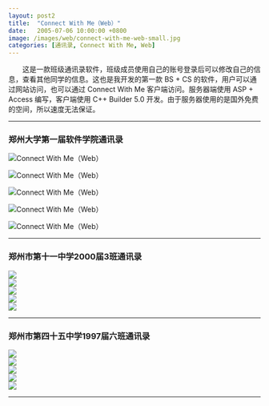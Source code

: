 ```yaml
---
layout: post2
title:  "Connect With Me（Web）"
date:   2005-07-06 10:00:00 +0800
image: /images/web/connect-with-me-web-small.jpg
categories: [通讯录, Connect With Me, Web]
---
```


　　这是一款班级通讯录软件，班级成员使用自己的账号登录后可以修改自己的信息，查看其他同学的信息。这也是我开发的第一款 BS + CS 的软件，用户可以通过网站访问，也可以通过 Connect With Me 客户端访问。服务器端使用 ASP + Access 编写，客户端使用 C++ Builder 5.0 开发。由于服务器使用的是国外免费的空间，所以速度无法保证。

------

<h3>郑州大学第一届软件学院通讯录</h3>

![Connect With Me（Web）]({{site.baseurl}}/images/web/ConnectWithMe-Web-zzusc-1.png)

![Connect With Me（Web）]({{site.baseurl}}/images/web/ConnectWithMe-Web-zzusc-2.png)

![Connect With Me（Web）]({{site.baseurl}}/images/web/ConnectWithMe-Web-zzusc-3.png)

![Connect With Me（Web）]({{site.baseurl}}/images/web/ConnectWithMe-Web-zzusc-4.png)

![Connect With Me（Web）]({{site.baseurl}}/images/web/ConnectWithMe-Web-zzusc-5.png)

------

<h3>郑州市第十一中学2000届3班通讯录</h3>

<div class="row">
    <div class="col-md-4">
        <a href="{{site.baseurl}}/images/web/ConnectWithMe-Web-11003-1.png" target="_blank">
            <img class="thumbnail" src="{{site.baseurl}}/images/web/ConnectWithMe-Web-11003-1_s.jpg">
        </a>
    </div>
    <div class="col-md-4">
        <a href="{{site.baseurl}}/images/web/ConnectWithMe-Web-11003-2.png" target="_blank">
            <img class="thumbnail" src="{{site.baseurl}}/images/web/ConnectWithMe-Web-11003-2_s.jpg">
        </a>
    </div>
    <div class="col-md-4">
        <a href="{{site.baseurl}}/images/web/ConnectWithMe-Web-11003-3.png" target="_blank">
            <img class="thumbnail" src="{{site.baseurl}}/images/web/ConnectWithMe-Web-11003-3_s.jpg">
        </a>
    </div>
</div>
<div class="row">
    <div class="col-md-4">
        <a href="{{site.baseurl}}/images/web/ConnectWithMe-Web-11003-4.png" target="_blank">
            <img class="thumbnail" src="{{site.baseurl}}/images/web/ConnectWithMe-Web-11003-4_s.jpg">
        </a>
    </div>
    <div class="col-md-4">
        <a href="{{site.baseurl}}/images/web/ConnectWithMe-Web-11003-5.png" target="_blank">
            <img class="thumbnail" src="{{site.baseurl}}/images/web/ConnectWithMe-Web-11003-5_s.jpg">
        </a>
    </div>
    <div class="col-md-4">
    </div>
</div>

------

<h3>郑州市第四十五中学1997届六班通讯录</h3>

<div class="row">
    <div class="col-md-4">
        <a href="{{site.baseurl}}/images/web/ConnectWithMe-Web-45976-1.png" target="_blank">
            <img class="thumbnail" src="{{site.baseurl}}/images/web/ConnectWithMe-Web-45976-1_s.jpg">
        </a>
    </div>
    <div class="col-md-4">
        <a href="{{site.baseurl}}/images/web/ConnectWithMe-Web-45976-2.png" target="_blank">
            <img class="thumbnail" src="{{site.baseurl}}/images/web/ConnectWithMe-Web-45976-2_s.jpg">
        </a>
    </div>
    <div class="col-md-4">
        <a href="{{site.baseurl}}/images/web/ConnectWithMe-Web-45976-3.png" target="_blank">
            <img class="thumbnail" src="{{site.baseurl}}/images/web/ConnectWithMe-Web-45976-3_s.jpg">
        </a>
    </div>
</div>
<div class="row">
    <div class="col-md-4">
        <a href="{{site.baseurl}}/images/web/ConnectWithMe-Web-45976-4.png" target="_blank">
            <img class="thumbnail" src="{{site.baseurl}}/images/web/ConnectWithMe-Web-45976-4_s.jpg">
        </a>
    </div>
    <div class="col-md-4">
        <a href="{{site.baseurl}}/images/web/ConnectWithMe-Web-45976-5.png" target="_blank">
            <img class="thumbnail" src="{{site.baseurl}}/images/web/ConnectWithMe-Web-45976-5_s.jpg">
        </a>
    </div>
    <div class="col-md-4">
    </div>
</div>

------